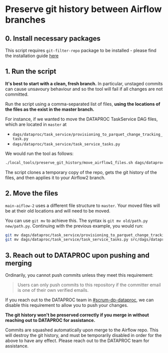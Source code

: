 # Preserve git history between Airflow branches

## 0. Install necessary packages

This script requires `git-filter-repo` package to be installed - please find the installation guide [here](https://github.com/newren/git-filter-repo/blob/main/INSTALL.md)

## 1. Run the script

**It's best to start with a clean, fresh branch.** In particular, unstaged commits can cause unsavoury behaviour and so the tool will fail if all changes are not committed.

Run the script using a comma-separated list of files, **using the locations of the files as the exist in the master branch.**

For instance, if we wanted to move the DATAPROC TaskService DAG files, which are located in `master` at 
- `dags/dataproc/task_service/provisioning_to_parquet_change_tracking_task.py`
- `dags/dataproc/task_service/task_service_tasks.py`

We would run the tool as follows:
```bash
./local_tools/preserve_git_history/move_airflow1_files.sh dags/dataproc/task_service/task_service_tasks.py,dags/dataproc/task_service/provisioning_to_parquet_change_tracking_task.py
```

The script clones a temporary copy of the repo, gets the git history of the files, and then applies it to your Airflow2 branch.

## 2. Move the files

`main-aiflow-2` uses a different file structure to `master`. Your moved files will be at their old locations and will need to be moved.

You can use `git mv` to achieve this. The syntax is `git mv old/path.py new/path.py`. Continuing with the previous example, you would run:

```bash
git mv dags/dataproc/task_service/provisioning_to_parquet_change_tracking_task.py src/dags/dataproc/task_service/provisioning_to_parquet_change_tracking_task.py
git mv dags/dataproc/task_service/task_service_tasks.py src/dags/dataproc/task_service/task_service_tasks.py
```

## 3. Reach out to DATAPROC upon pushing and merging

Ordinarily, you cannot push commits unless they meet this requirement:
> Users can only push commits to this repository if the committer email is one of their own verified emails.

If you reach out to the DATAPROC team in [#scrum-dp-dataproc](https://app.slack.com/client/ES0HQDK1D/C04668SRF6J), we can disable
this requirement to allow you to push your changes.

**The git history won't be preserved correctly if you merge in without reaching out to DATAPROC for assistance.**

Commits are squashed automatically upon merge to the Airflow repo. This will destroy the git history, and must be temporarily 
disabled in order for the above to have any effect. Please reach out to the DATAPROC team for assistance.
